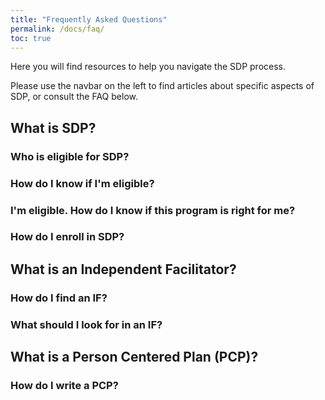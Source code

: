 ```yaml
---
title: "Frequently Asked Questions"
permalink: /docs/faq/
toc: true
---
```


Here you will find resources to help you navigate the SDP process.

Please use the navbar on the left to find articles about specific aspects of SDP, or consult the FAQ below.

## What is SDP?

### Who is eligible for SDP?

### How do I know if I'm eligible?

### I'm eligible. How do I know if this program is right for me?

### How do I enroll in SDP?

## What is an Independent Facilitator?

### How do I find an IF?

### What should I look for in an IF?

## What is a Person Centered Plan (PCP)?

### How do I write a PCP?

